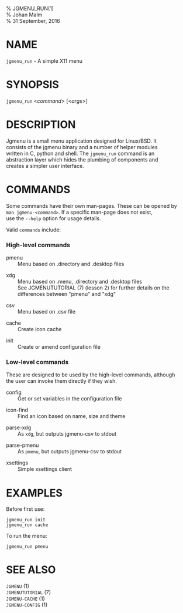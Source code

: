 % JGMENU_RUN(1)  
% Johan Malm  
% 31 September, 2016

# NAME

`jgmenu_run` - A simple X11 menu

# SYNOPSIS

`jgmenu_run` <*command*> \[<*args*>]

# DESCRIPTION

Jgmenu is a small menu application designed for Linux/BSD. It  
consists of the jgmenu binary and a number of helper modules  
written in C, python and shell. The `jgmenu_run` command is an  
abstraction layer which hides the plumbing of components and  
creates a simpler user interface.

# COMMANDS

Some commands have their own man-pages. These can be opened by  
`man jgmenu-<command>`. If a specific man-page does not exist,  
use the `--help` option for usage details.

Valid `commands` include:

### High-level commands

pmenu  
        Menu based on .directory and .desktop files

xdg  
        Menu based on .menu, .directory and .desktop files  
        See JGMENUTUTORIAL (7) (lesson 2) for further details on the  
        differences between "pmenu" and "xdg"

csv  
        Menu based on .csv file

cache  
        Create icon cache

init  
        Create or amend configuration file  

### Low-level commands

These are designed to be used by the high-level commands, although  
the user can invoke them directly if they wish.

config  
        Get or set variables in the configuration file  

icon-find  
        Find an icon based on name, size and theme

parse-xdg  
        As `xdg`, but outputs jgmenu-csv to stdout

parse-pmenu  
        As `pmenu`, but outputs jgmenu-csv to stdout

xsettings  
        Simple xsettings client

# EXAMPLES

Before first use:

```
jgmenu_run init
jgmenu_run cache
```

To run the menu:

```
jgmenu_run pmenu
```

# SEE ALSO

`JGMENU` (1)  
`JGMENUTUTORIAL` (7)  
`JGMENU-CACHE` (1)  
`JGMENU-CONFIG` (1)  



